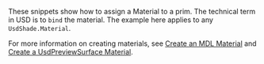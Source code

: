 These snippets show how to assign a Material to a prim. The technical term in USD is to `bind` the material. The example here applies to any `UsdShade.Material`. 

For more information on creating materials, see 
[Create an MDL Material](../materials/create-mdl-material) and 
[Create a UsdPreviewSurface Material](../materials/create-usdpreviewsurface-material).